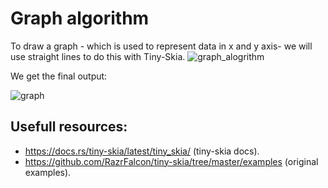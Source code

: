 # Graph algorithm
To draw a graph - which is used to represent data in x and y axis- we will use straight lines to do this with Tiny-Skia.
![graph_alogrithm](https://github.com/Unique-Digital-Resources/Learn-graphics-for-theoretical-gui/assets/144396669/c1d0506f-4096-440b-87c8-7e7140742a60)


We get the final output:

![graph](https://github.com/Unique-Digital-Resources/Learn-graphics-for-theoretical-gui/assets/144396669/1b2babd4-b408-4eb9-b778-ae5ce542f18b)


## Usefull resources:
- https://docs.rs/tiny-skia/latest/tiny_skia/ (tiny-skia docs).
- https://github.com/RazrFalcon/tiny-skia/tree/master/examples (original examples).
